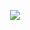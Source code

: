 <p align="center">
  <img src="https://raw.githubusercontent.com/Bitty-cf/.github/main/BittyGitHubBanner.svg" />
</p>
